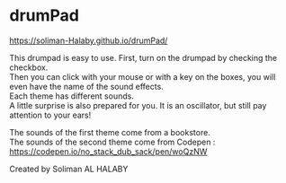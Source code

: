 # drumPad

https://soliman-Halaby.github.io/drumPad/



This drumpad is easy to use. First, turn on the drumpad by checking the checkbox.                                             
Then you can click with your mouse or with a key on the boxes, you will even have the name of the sound effects.               
Each theme has different sounds.                                                                                               
A little surprise is also prepared for you. It is an oscillator, but still pay attention to your ears!                         

The sounds of the first theme come from a bookstore.                                                                          
The sounds of the second theme come from Codepen : https://codepen.io/no_stack_dub_sack/pen/woQzNW

Created by Soliman AL HALABY
